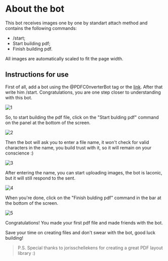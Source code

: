 # About the bot
This bot receives images one by one by standart attach method and contains the following commands:

+ /start;
+ Start building pdf;
+ Finish building pdf.

All images are automatically scaled to fit the page width.

## Instructions for use
First of all, add a bot using the @PDFC0nverterBot tag or the [link](https://t.me/PDFC0nverterBot).
After that write him /start. Congratulations, you are one step closer to understanding with this bot.

![1](https://user-images.githubusercontent.com/57837079/160773909-c0ef936d-b6d7-4a4e-9972-9d7580bd46d3.png)

So, to start building the pdf file, click on the "Start bulding pdf" command on the panel at the bottom of the screen. 

![2](https://user-images.githubusercontent.com/57837079/160774702-d2d5c0ce-23a3-4902-8ae0-1a1cebfb87ef.png)

Then the bot will ask you to enter a file name, it won't check for valid characters in the name, you build trust with it, so it will remain on your conscience :)

![3](https://user-images.githubusercontent.com/57837079/160775411-86c250b5-fb1e-4451-8a8f-d3bbab7fc41a.png)

After entering the name, you can start uploading images, the bot is laconic, but it will still respond to the sent.

![4](https://user-images.githubusercontent.com/57837079/160775457-f116d962-5588-482a-a01c-86623949722f.png)

When you're done, click on the "Finish bulding pdf" command in the bar at the bottom of the screen.

![5](https://user-images.githubusercontent.com/57837079/160775786-9545a3a5-94a8-4004-9a41-07a28d767689.png)

Congratulations! You made your first pdf file and made friends with the bot.

Save your time on creating files and don't swear with the bot, good luck building!

> P.S. Special thanks to jorisschellekens for creating a great PDF layout library :)
